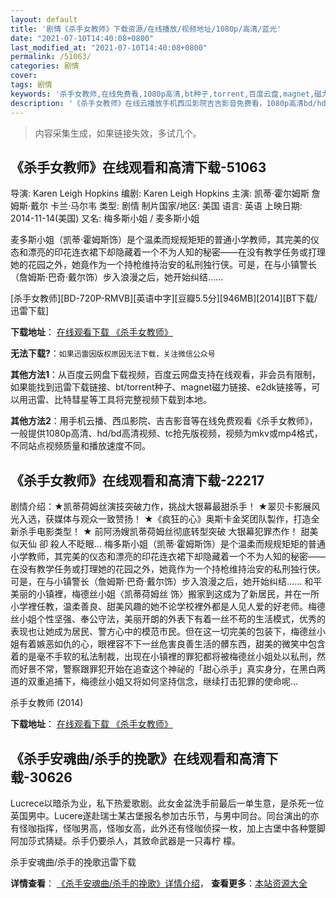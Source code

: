 ```yaml
---
layout: default
title: '剧情《杀手女教师》下载资源/在线播放/视频地址/1080p/高清/蓝光'
date: "2021-07-10T14:40:08+0800"
last_modified_at: "2021-07-10T14:40:08+0800"
permalink: /51063/
categories: 剧情
cover:
tags: 剧情
keywords: '杀手女教师,在线免费看,1080p高清,bt种子,torrent,百度云盘,magnet,磁力链,迅雷下载资源'
description: '《杀手女教师》在线云播放手机西瓜影院吉吉影音免费看，1080p高清bd/hd未删减完整版和tc抢先枪版，mkv/mp4格式，附带bt/torrent种子、magnet/磁力链、百度云盘、网盘资源迅雷下载链接'
---
```


>内容采集生成，如果链接失效，多试几个。


## 《杀手女教师》在线观看和高清下载-51063

导演: Karen Leigh Hopkins 编剧: Karen Leigh Hopkins 主演: 凯蒂·霍尔姆斯 詹姆斯·戴尔 卡兰·马尔韦 类型: 剧情 制片国家/地区: 美国 语言: 英语 上映日期: 2014-11-14(美国) 又名: 梅多斯小姐 / 麦多斯小姐

麦多斯小姐（凯蒂·霍姆斯饰）是个温柔而规规矩矩的普通小学教师，其完美的仪态和漂亮的印花连衣裙下却隐藏着一个不为人知的秘密——在没有教学任务或打理她的花园之外，她竟作为一个持枪维持治安的私刑独行侠。可是，在与小镇警长（詹姆斯·巴奇·戴尔饰）步入浪漫之后，她开始纠结……


[杀手女教师][BD-720P-RMVB][英语中字][豆瓣5.5分][946MB][2014][BT下载/迅雷下载]

**下载地址**： [在线观看下载 《杀手女教师》](https://www.btdx8.com/torrent/miss_meadows_2014.html) 


**无法下载?**：`如果迅雷因版权原因无法下载，关注微信公众号 `

**其他方法1**：从百度云网盘下载视频，百度云网盘支持在线观看，非会员有限制，如果能找到迅雷下载链接、bt/torrent种子、magnet磁力链接、e2dk链接等，可以用迅雷、比特彗星等工具将完整视频下载到本地。

**其他方法2**：用手机云播、西瓜影院、吉吉影音等在线免费观看《杀手女教师》，一般提供1080p高清、hd/bd高清视频、tc抢先版视频，视频为mkv或mp4格式，不同站点视频质量和播放速度不同。


## 《杀手女教师》在线观看和高清下载-22217

剧情介绍：★凯蒂荷姆丝演技突破力作，挑战大银幕最甜杀手！ ★翠贝卡影展风光入选，获媒体与观众一致赞扬！ ★《疯狂的心》奥斯卡金奖团队製作，打造全新杀手电影类型！ ★ 前阿汤嫂凯蒂荷姆丝彻底转型突破 大银幕犯罪杰作！   甜美似天仙 卻 殺人不眨眼…   梅多斯小姐（凯蒂·霍姆斯饰）是个温柔而规规矩矩的普通小学教师，其完美的仪态和漂亮的印花连衣裙下却隐藏着一个不为人知的秘密——在没有教学任务或打理她的花园之外，她竟作为一个持枪维持治安的私刑独行侠。可是，在与小镇警长（詹姆斯·巴奇·戴尔饰）步入浪漫之后，她开始纠结……   和平美丽的小镇裡，梅德丝小姐〈凯蒂荷姆丝 饰〉搬家到这成为了新居民，并在一所小学裡任教，温柔善良、甜美风趣的她不论学校裡外都是人见人爱的好老师。梅德丝小姐个性坚强、奉公守法，美丽开朗的外表下有着一丝不苟的生活模式，优秀的表现也让她成为居民、警方心中的模范市民。但在这一切完美的包装下，梅德丝小姐有着嫉恶如仇的心，眼裡容不下一丝危害良善生活的髒东西，甜美的微笑中包含着的是毫不手软的私法制裁，出现在小镇裡的罪犯都将被梅德丝小姐处以私刑，然而好景不常，警察跟罪犯开始在追查这个神祕的「甜心杀手」真实身分，在黑白两道的双重追捕下，梅德丝小姐又将如何坚持信念，继续打击犯罪的使命呢…


杀手女教师 (2014)

**下载地址**： [在线观看下载 《杀手女教师》](https://www.btbtdy.me/btdy/dy651.html) 


## 《杀手安魂曲/杀手的挽歌》在线观看和高清下载-30626

Lucrece以暗杀为业，私下热爱歌剧。此女金盆洗手前最后一单生意，是杀死一位英国男中。Lucere遂赴瑞士某古堡报名参加古乐节，与男中同台。同台演出的亦有怪咖指挥，怪咖男高，怪咖女高，此外还有怪咖侦探一枚，加上古堡中各种蹩脚阿加莎式猜疑。杀手仍要杀人，其致命武器是一只毒柠 檬。


杀手安魂曲/杀手的挽歌迅雷下载

**详情查看**： [《杀手安魂曲/杀手的挽歌》详情介绍](/movie/30626/)， **查看更多**：[本站资源大全](/movie/t/all/)

